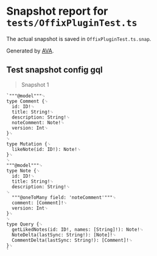 # Snapshot report for `tests/OffixPluginTest.ts`

The actual snapshot is saved in `OffixPluginTest.ts.snap`.

Generated by [AVA](https://ava.li).

## Test snapshot config gql

> Snapshot 1

    `"""@model"""␊
    type Comment {␊
      id: ID!␊
      title: String!␊
      description: String!␊
      noteComment: Note!␊
      version: Int␊
    }␊
    ␊
    type Mutation {␊
      likeNote(id: ID!): Note!␊
    }␊
    ␊
    """@model"""␊
    type Note {␊
      id: ID!␊
      title: String!␊
      description: String!␊
    ␊
      """@oneToMany field: 'noteComment'"""␊
      comment: [Comment]!␊
      version: Int␊
    }␊
    ␊
    type Query {␊
      getLikedNotes(id: ID!, names: [String]!): Note!␊
      NoteDelta(lastSync: String!): [Note]!␊
      CommentDelta(lastSync: String!): [Comment]!␊
    }␊
    `
